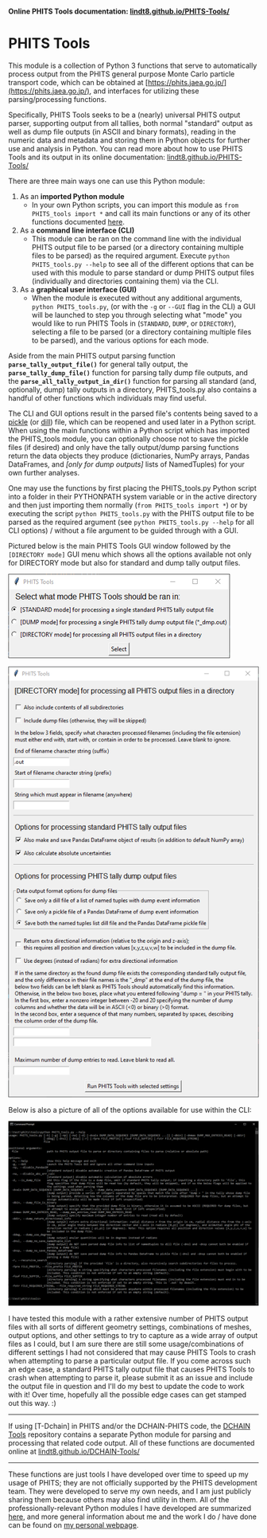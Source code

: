 #### Online PHITS Tools documentation: [lindt8.github.io/PHITS-Tools/](https://lindt8.github.io/PHITS-Tools/)

# PHITS Tools

This module is a collection of Python 3 functions that serve to automatically process output from the PHITS general purpose Monte Carlo particle transport code, which can be obtained at [https://phits.jaea.go.jp/](https://phits.jaea.go.jp/), and interfaces for utilizing these parsing/processing functions.

Specifically, PHITS Tools seeks to be a (nearly) universal PHITS output parser, supporting output from all tallies, both normal "standard" output as well as dump file outputs (in ASCII and binary formats), reading in the numeric data and metadata and storing them in Python objects for further use and analysis in Python.  You can read more about how to use PHITS Tools and its output in its online documentation: [lindt8.github.io/PHITS-Tools/](https://lindt8.github.io/PHITS-Tools/)

There are three main ways one can use this Python module:

1. As an **imported Python module**
    - In your own Python scripts, you can import this module as `from PHITS_tools import *` and call its main functions or any of its other functions documented [here](https://lindt8.github.io/PHITS-Tools/).
2. As a **command line interface (CLI)**
    - This module can be ran on the command line with the individual PHITS output file to be parsed (or a directory containing multiple files to be parsed) as the required argument. Execute `python PHITS_tools.py --help` to see all of the different options that can be used with this module to parse standard or dump PHITS output files (individually and directories containing them) via the CLI.
3. As a **graphical user interface (GUI)** 
    - When the module is executed without any additional arguments, `python PHITS_tools.py`, (or with the `-g` or `--GUI` flag in the CLI) a GUI will be launched to step you through selecting what "mode" you would like to run PHITS Tools in (`STANDARD`, `DUMP`, or `DIRECTORY`), selecting a file to be parsed (or a directory containing multiple files to be parsed), and the various options for each mode.

Aside from the main PHITS output parsing function **`parse_tally_output_file()`** for general tally output, the **`parse_tally_dump_file()`** function for parsing tally dump file outputs, and the **`parse_all_tally_output_in_dir()`** function for parsing all standard (and, optionally, dump) tally outputs in a directory, PHITS_tools.py also contains a handful of other functions which individuals may find useful. 

The CLI and GUI options result in the parsed file's contents being saved to a [pickle](https://docs.python.org/3/library/pickle.html) (or [dill](https://pypi.org/project/dill/)) file, which can be reopened and used later in a Python script. When using the main functions within a Python script which has imported the PHITS_tools module, you can optionally choose not to save the pickle files (if desired) and only have the tally output/dump parsing functions return the data objects they produce (dictionaries, NumPy arrays, Pandas DataFrames, and *[only for dump outputs]* lists of NamedTuples) for your own further analyses.

One may use the functions by first placing the PHITS_tools.py Python script into a folder in their PYTHONPATH system variable or in the active directory and then just importing them normally (`from PHITS_tools import *`) or by executing the script `python PHITS_tools.py` with the PHITS output file to be parsed as the required argument (see `python PHITS_tools.py --help` for all CLI options) / without a file argument to be guided through with a GUI.

Pictured below is the main PHITS Tools GUI window followed by the `[DIRECTORY mode]` GUI menu which shows all the options available not only for DIRECTORY mode but also for standard and dump tally output files.

![](/docs/PHITS_tools_GUI_main.png?raw=true "PHITS Tools GUI main window")

![](/docs/PHITS_tools_GUI_directory-mode.png?raw=true "PHITS Tools GUI 'DIRECTORY mode' window")

Below is also a picture of all of the options available for use within the CLI:

![](/docs/PHITS_tools_CLI.png?raw=true "PHITS Tools CLI options")

I have tested this module with a rather extensive number of PHITS output files with all sorts of different geometry settings, combinations of meshes, output options, and other settings to try to capture as a wide array of output files as I could, but I am sure there are still some usage/combinations of different settings I had not considered that may cause PHITS Tools to crash when attempting to parse a particular output file.  If you come across such an edge case, a standard PHITS tally output file that causes PHITS Tools to crash when attempting to parse it, please submit it as an issue and include the output file in question and I'll do my best to update the code to work with it!  Over time, hopefully all the possible edge cases can get stamped out this way. :)


-----

If using [T-Dchain] in PHITS and/or the DCHAIN-PHITS code, the [DCHAIN Tools](https://github.com/Lindt8/DCHAIN-Tools/) repository contains a separate Python module for parsing and processing that related code output. All of these functions are documented online at [lindt8.github.io/DCHAIN-Tools/](https://lindt8.github.io/DCHAIN-Tools/)

-----

These functions are just tools I have developed over time to speed up my usage of PHITS; they are not officially supported by the PHITS development team.  They were developed to serve my own needs, and I am just publicly sharing them because others may also find utility in them.  All of the professionally-relevant Python modules I have developed are summarized [here](https://lindt8.github.io/professional-code-projects/), and more general information about me and the work I do / have done can be found on [my personal webpage](https://lindt8.github.io/).

<!-- The dchain_tools_manual.pdf document primarily covers usage of this main function but provides brief descriptions of the other available functions. /--> 
